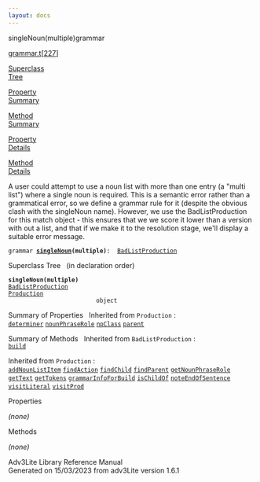 ```yaml
---
layout: docs
---
```

<span class="title">singleNoun(multiple)</span><span class="type">grammar</span>

[grammar.t](../file/grammar.t.html)\[[227](../source/grammar.t.html#227)\]

[Superclass  
Tree](#_SuperClassTree_)

[Property  
Summary](#_PropSummary_)

[Method  
Summary](#_MethodSummary_)

[Property  
Details](#_Properties_)

[Method  
Details](#_Methods_)



A user could attempt to use a noun list with more than one entry (a
"multi list") where a single noun is required. This is a semantic error
rather than a grammatical error, so we define a grammar rule for it
(despite the obvious clash with the singleNoun name). However, we use
the BadListProduction for this match object - this ensures that we we
score it lower than a version with out a list, and that if we make it to
the resolution stage, we'll display a suitable error message.

`grammar `**[`singleNoun`](../object/singleNoun.html)`(multiple)`**` :   `[`BadListProduction`](../object/BadListProduction.html)



<span id="_SuperClassTree_"></span>



<span class="hdln">Superclass Tree</span>   (in declaration order)



**`singleNoun(multiple)`**  
[`BadListProduction`](../object/BadListProduction.html)  
[`Production`](../object/Production.html)  
`                         object`  
<span id="_PropSummary_"></span>



<span class="hdln">Summary of Properties</span>  
Inherited from `Production` :  
[`determiner`](../object/Production.html#determiner) [`nounPhraseRole`](../object/Production.html#nounPhraseRole) [`npClass`](../object/Production.html#npClass) [`parent`](../object/Production.html#parent)

<span id="_MethodSummary_"></span>



<span class="hdln">Summary of Methods</span>  
Inherited from `BadListProduction` :  
[`build`](../object/BadListProduction.html#build)

Inherited from `Production` :  
[`addNounListItem`](../object/Production.html#addNounListItem) [`findAction`](../object/Production.html#findAction) [`findChild`](../object/Production.html#findChild) [`findParent`](../object/Production.html#findParent) [`getNounPhraseRole`](../object/Production.html#getNounPhraseRole) [`getText`](../object/Production.html#getText) [`getTokens`](../object/Production.html#getTokens) [`grammarInfoForBuild`](../object/Production.html#grammarInfoForBuild) [`isChildOf`](../object/Production.html#isChildOf) [`noteEndOfSentence`](../object/Production.html#noteEndOfSentence) [`visitLiteral`](../object/Production.html#visitLiteral) [`visitProd`](../object/Production.html#visitProd)

<span id="_Properties_"></span>



<span class="hdln">Properties</span>  



*(none)* <span id="_Methods_"></span>



<span class="hdln">Methods</span>  



*(none)*



Adv3Lite Library Reference Manual  
Generated on 15/03/2023 from adv3Lite version 1.6.1


